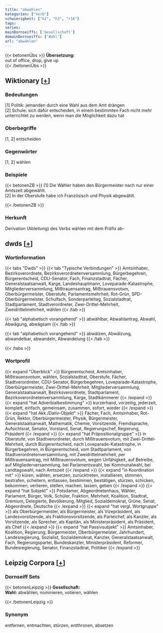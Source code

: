 ```yaml
---
title: "abwählen"
kategorien: ["Verb"]
schwierigkeit: ["k2", "h3", "r16"]
tags:
series:
mainDornseiffs: ['Gesellschaft']
domainDornseiffs: ['Wahl']
url: "abwählen"
---
```


{{< betonenÜbs >}}
**Übersetzung:**  
out of office, drop, give up  
{{< /betonenÜbs >}}

## Wiktionary [[+](https://de.wiktionary.org/wiki/abwählen)]

### Bedeutungen
[1] Politik: jemanden durch eine Wahl aus dem Amt drängen  
[2] Schule: sich dafür entscheiden, in einem bestimmten Fach nicht mehr unterrichtet zu werden, wenn man die Möglichkeit dazu hat  

### Oberbegriffe
[1, 2] entscheiden  

### Gegenwörter
[1, 2] wählen  

### Beispiele
{{< betonenZB >}}
[1] Die Wähler haben den Bürgermeister nach nur einer Amtszeit abgewählt.  
[2] In der Oberstufe habe ich Französisch und Physik abgewählt.  

{{< /betonenZB >}}
### Herkunft
Derivation (Ableitung) des Verbs wählen mit dem Präfix ab-  



## dwds [[+](https://www.dwds.de/wb/abwählen)]

### Wortinformation
{{< tabs "Dwds" >}}
{{< tab "Typische Verbindungen" >}}
Amtsinhaber, Bezirksverordnete, Bezirksverordnetenversammlung, Bürgerbegehren, Bürgerentscheid, CDU-Senator, Fach, Finanzstadtrat, Fächer, Generalstaatsanwalt, Karge, Landeshauptmann, Loveparade-Katastrophe, Mitgliederversammlung, Mißtrauensantrag, Mißtrauensvotum, Oberbürgermeister, Oberstufe, Parlamentsmehrheit, Rot-Grün, SPD-Oberbürgermeister, Schulfach, Sonderparteitag, Sozialstadtrat, Stadtparlament, Stadtverordneter, Zwei-Drittel-Mehrheit, Zweidrittelmehrheit, wählen
{{< /tab >}}

{{< tab "alphabetisch vorangehend" >}}
abwählbar, Abwahlantrag, Abwahl, Abwägung, abwägsam
{{< /tab >}}

{{< tab "alphabetisch vorangehend" >}}
abwälzen, Abwälzung, abwandelbar, abwandeln, Abwandelung
{{< /tab >}}

{{< /tabs >}}

### Wortprofil
{{< expand "Überblick" >}} Bürgerentscheid, Amtsinhaber, Mißtrauensvotum, wählen, Sozialstadtrat, Oberstufe, Fächer, Stadtverordneter, CDU-Senator, Bürgerbegehren, Loveparade-Katastrophe, Oberbürgermeister, Zwei-Drittel-Mehrheit, Mitgliederversammlung, Generalstaatsanwalt, Bezirksverordnete, Stadtparlament, Bezirksverordnetenversammlung, Karge, Stadtkämmerer {{< /expand >}}
{{< expand "hat Adverbialbestimmung" >}} kurzerhand, vorzeitig, jederzeit, komplett, einfach, gemeinsam, zusammen, sofort, wieder {{< /expand >}}
{{< expand "hat Akk./Dativ-Objekt" >}} Fächer, Fach, Amtsinhaber, Rot-Grün, Rektor, Oberbürgermeister, Physik, Bürgermeister, Generalstaatsanwalt, Mathematik, Chemie, Vorsitzende, Fremdsprache, Aufsichtsrat, Senator, Vorstand, Senat, Regierungschef, Regierung, Präsident {{< /expand >}}
{{< expand "hat Präpositionalgruppe" >}} in Oberstufe, von Stadtverordneter, durch Mißtrauensvotum, mit Zwei-Drittel-Mehrheit, durch Bürgerentscheid, nach Loveparade-Katastrophe, in Bürgerbegehren, in Bürgerentscheid, vom Stadtparlament, von Stadtverordnetenversammlung, mit Zweidrittelmehrheit, per Mißtrauensantrag, mit Mißtrauensvotum, wegen Unfähigkeit, auf Betreibe, auf Mitgliederversammlung, bei Parlamentswahl, bei Kommunalwahl, bei Landtagswahl, nach Amtszeit {{< /expand >}}
{{< expand "in Koordination mit" >}} küren, wählen, ersetzen, zurücktreten, installieren, stimmen, bestrafen, scheitern, entlassen, bestimmen, bestätigen, stürzen, schicken, bekommen, verlieren, stellen, machen, lassen, geben {{< /expand >}}
{{< expand "hat Subjekt" >}} Potsdamer, Abgeordnetenhaus, Wähler, Parlament, Bürger, Volk, Schüler, Fraktion, Mehrheit, Koalition, Stadtrat, Gremium, Delegierte, Bevölkerung, Mitglied, Sozialdemokrat, Grüne, Senat, Abgeordnete, Deutsche {{< /expand >}}
{{< expand "hat vergl. Wortgruppe" >}} als Oberbürgermeister, als Bürgermeister, als Vizepräsident, als Landesvorsitzende, als Fraktionsvorsitzende, als Parteichef, als Kanzler, als Vorsitzende, als Sprecher, als Kapitän, als Ministerpräsident, als Präsident, als Chef {{< /expand >}}
{{< expand "hat Passivsubjekt" >}} Amtsinhaber, Koalition, Regierung, Bürgermeister, Oberbürgermeister, Jahrhundert, Landesregierung, Sozialist, Sozialdemokrat, Kanzler, Generalstaatsanwalt, Fach, Regierungspartei, Bundeskanzler, Ministerpräsident, Reformer, Bundesregierung, Senator, Finanzstadtrat, Politiker {{< /expand >}}

## Leipzig Corpora [[+](https://corpora.uni-leipzig.de/en/res?word=abwählen&corpusId=deu_newscrawl-public_2018)]

### Dornseiff Sets
{{< betonenLeipzig >}}
**Gesellschaft:**  
**Wahl:** abwählen, nominieren, votieren, wählen  

{{< /betonenLeipzig >}}

### Synonym
entfernen, entmachten, stürzen, entthronen, absetzen

